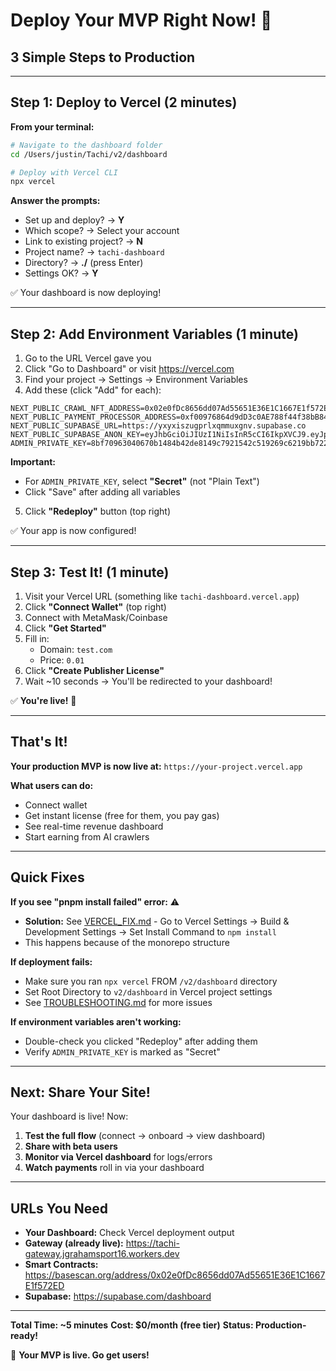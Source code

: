 # Deploy Your MVP Right Now! 🚀

## 3 Simple Steps to Production

---

## Step 1: Deploy to Vercel (2 minutes)

**From your terminal:**

```bash
# Navigate to the dashboard folder
cd /Users/justin/Tachi/v2/dashboard

# Deploy with Vercel CLI
npx vercel
```

**Answer the prompts:**
- Set up and deploy? → **Y**
- Which scope? → Select your account
- Link to existing project? → **N**
- Project name? → `tachi-dashboard`
- Directory? → **./** (press Enter)
- Settings OK? → **Y**

✅ Your dashboard is now deploying!

---

## Step 2: Add Environment Variables (1 minute)

1. Go to the URL Vercel gave you
2. Click "Go to Dashboard" or visit https://vercel.com
3. Find your project → Settings → Environment Variables
4. Add these (click "Add" for each):

```
NEXT_PUBLIC_CRAWL_NFT_ADDRESS=0x02e0fDc8656dd07Ad55651E36E1C1667E1f572ED
NEXT_PUBLIC_PAYMENT_PROCESSOR_ADDRESS=0xf00976864d9dD3c0AE788f44f38bB84022B61a04
NEXT_PUBLIC_SUPABASE_URL=https://yxyxiszugprlxqmmuxgnv.supabase.co
NEXT_PUBLIC_SUPABASE_ANON_KEY=eyJhbGciOiJIUzI1NiIsInR5cCI6IkpXVCJ9.eyJpc3MiOiJzdXBhYmFzZSIsInJlZiI6Inl4eXhpc3p1Z3BybHhxbXV4Z252Iiwicm9sZSI6ImFub24iLCJpYXQiOjE3NTk0Mjk5MzksImV4cCI6MjA3NTAwNTkzOX0.2eAm79p0b0BDxgdHrOaimu82f4OsOrBR9AUUVHiYxjQ
ADMIN_PRIVATE_KEY=8bf70963040670b1484b42de8149c7921542c519269c6219bb7220603c6fd412
```

**Important:**
- For `ADMIN_PRIVATE_KEY`, select **"Secret"** (not "Plain Text")
- Click "Save" after adding all variables

5. Click **"Redeploy"** button (top right)

✅ Your app is now configured!

---

## Step 3: Test It! (1 minute)

1. Visit your Vercel URL (something like `tachi-dashboard.vercel.app`)
2. Click **"Connect Wallet"** (top right)
3. Connect with MetaMask/Coinbase
4. Click **"Get Started"**
5. Fill in:
   - Domain: `test.com`
   - Price: `0.01`
6. Click **"Create Publisher License"**
7. Wait ~10 seconds → You'll be redirected to your dashboard!

✅ **You're live!** 🎉

---

## That's It!

**Your production MVP is now live at:** `https://your-project.vercel.app`

**What users can do:**
- Connect wallet
- Get instant license (free for them, you pay gas)
- See real-time revenue dashboard
- Start earning from AI crawlers

---

## Quick Fixes

**If you see "pnpm install failed" error:** ⚠️
- **Solution:** See [VERCEL_FIX.md](./VERCEL_FIX.md) - Go to Vercel Settings → Build & Development Settings → Set Install Command to `npm install`
- This happens because of the monorepo structure

**If deployment fails:**
- Make sure you ran `npx vercel` FROM `/v2/dashboard` directory
- Set Root Directory to `v2/dashboard` in Vercel project settings
- See [TROUBLESHOOTING.md](./TROUBLESHOOTING.md) for more issues

**If environment variables aren't working:**
- Double-check you clicked "Redeploy" after adding them
- Verify `ADMIN_PRIVATE_KEY` is marked as "Secret"

---

## Next: Share Your Site!

Your dashboard is live! Now:

1. **Test the full flow** (connect → onboard → view dashboard)
2. **Share with beta users**
3. **Monitor via Vercel dashboard** for logs/errors
4. **Watch payments** roll in via your dashboard

---

## URLs You Need

- **Your Dashboard:** Check Vercel deployment output
- **Gateway (already live):** https://tachi-gateway.jgrahamsport16.workers.dev
- **Smart Contracts:** https://basescan.org/address/0x02e0fDc8656dd07Ad55651E36E1C1667E1f572ED
- **Supabase:** https://supabase.com/dashboard

---

**Total Time: ~5 minutes**
**Cost: $0/month (free tier)**
**Status: Production-ready!**

🚀 **Your MVP is live. Go get users!**
